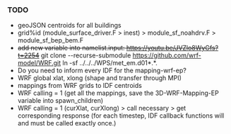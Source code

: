 ### TODO

- geoJSON centroids for all buildings
- grid%id (module_surface_driver.F > inest) > module_sf_noahdrv.F > module_sf_bep_bem.F
- ~~add new variable into namelist.input: https://youtu.be/JVZlo8WyGfs?t=2254~~
git clone --recurse-submodule https://github.com/wrf-model/WRF.git
ln -sf ../../../WPS/met_em.d01*.*.
- Do you need to inform every IDF for the mapping-wrf-ep?
- WRF global xlat, xlong (shape and transfer through MPI)
- mappings from WRF grids to IDF centroids
- WRF calling = 1 (get all the mappings, save the 3D-WRF-Mapping-EP variable into spawn_children)
- WRF calling = 1 (curXlat, curXlong) > call necessary > get corresponding response 
(for each timestep, IDF callback functions will and must be called exactly once.)